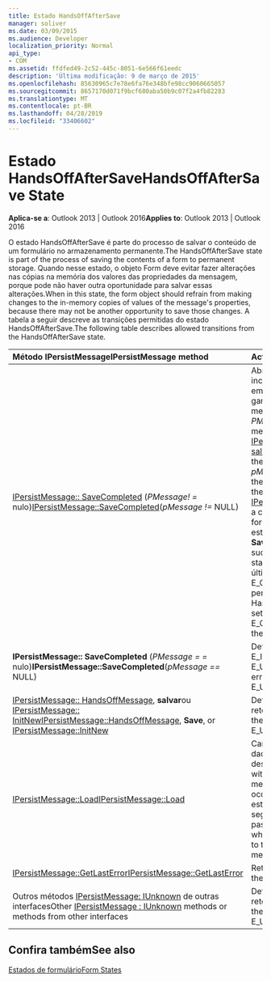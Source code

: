 ```yaml
---
title: Estado HandsOffAfterSave
manager: soliver
ms.date: 03/09/2015
ms.audience: Developer
localization_priority: Normal
api_type:
- COM
ms.assetid: ffdfed49-2c52-445c-8051-6e566f61eedc
description: 'Última modificação: 9 de março de 2015'
ms.openlocfilehash: 85630965c7e78e6fa76e348bfe98cc9060665057
ms.sourcegitcommit: 8657170d071f9bcf680aba50b9c07f2a4fb82283
ms.translationtype: MT
ms.contentlocale: pt-BR
ms.lasthandoff: 04/28/2019
ms.locfileid: "33406602"
---
```

# <a name="handsoffaftersave-state"></a><span data-ttu-id="b0484-103">Estado HandsOffAfterSave</span><span class="sxs-lookup"><span data-stu-id="b0484-103">HandsOffAfterSave State</span></span>

  
  
<span data-ttu-id="b0484-104">**Aplica-se a**: Outlook 2013 | Outlook 2016</span><span class="sxs-lookup"><span data-stu-id="b0484-104">**Applies to**: Outlook 2013 | Outlook 2016</span></span> 
  
<span data-ttu-id="b0484-105">O estado HandsOffAfterSave é parte do processo de salvar o conteúdo de um formulário no armazenamento permanente.</span><span class="sxs-lookup"><span data-stu-id="b0484-105">The HandsOffAfterSave state is part of the process of saving the contents of a form to permanent storage.</span></span> <span data-ttu-id="b0484-106">Quando nesse estado, o objeto Form deve evitar fazer alterações nas cópias na memória dos valores das propriedades da mensagem, porque pode não haver outra oportunidade para salvar essas alterações.</span><span class="sxs-lookup"><span data-stu-id="b0484-106">When in this state, the form object should refrain from making changes to the in-memory copies of values of the message's properties, because there may not be another opportunity to save those changes.</span></span> <span data-ttu-id="b0484-107">A tabela a seguir descreve as transições permitidas do estado HandsOffAfterSave.</span><span class="sxs-lookup"><span data-stu-id="b0484-107">The following table describes allowed transitions from the HandsOffAfterSave state.</span></span>
  
|<span data-ttu-id="b0484-108">**Método IPersistMessage**</span><span class="sxs-lookup"><span data-stu-id="b0484-108">**IPersistMessage method**</span></span>|<span data-ttu-id="b0484-109">**Action**</span><span class="sxs-lookup"><span data-stu-id="b0484-109">**Action**</span></span>|<span data-ttu-id="b0484-110">**Novo estado**</span><span class="sxs-lookup"><span data-stu-id="b0484-110">**New state**</span></span>|
|:-----|:-----|:-----|
|<span data-ttu-id="b0484-111">[IPersistMessage:: SaveCompleted](ipersistmessage-savecompleted.md) (_PMessage! =_ nulo)</span><span class="sxs-lookup"><span data-stu-id="b0484-111">[IPersistMessage::SaveCompleted](ipersistmessage-savecompleted.md)(_pMessage !=_ NULL)</span></span>  <br/> |<span data-ttu-id="b0484-112">Abra quaisquer objetos incorporados.</span><span class="sxs-lookup"><span data-stu-id="b0484-112">Open any embedded objects.</span></span> <span data-ttu-id="b0484-113">É garantido que os dados da mensagem armazenada no _PMessage_ sejam iguais à mensagem do [IPersistMessage anterior:: salvar](ipersistmessage-save.md) chamada.</span><span class="sxs-lookup"><span data-stu-id="b0484-113">The data in the message stored in  _pMessage_ is guaranteed to be the same as the message in the previous [IPersistMessage::Save](ipersistmessage-save.md) call.</span></span> <span data-ttu-id="b0484-114">Se a chamada **SaveCompleted** for bem-sucedida, insira o estado normal.</span><span class="sxs-lookup"><span data-stu-id="b0484-114">If the **SaveCompleted** call succeeds, enter the Normal state.</span></span> <span data-ttu-id="b0484-115">Caso contrário, defina o último erro como E_OUTOFMEMORY e permaneça no estado HandsOffAfterSave.</span><span class="sxs-lookup"><span data-stu-id="b0484-115">Otherwise, set the last error to E_OUTOFMEMORY and stay in the HandsOffAfterSave state.</span></span>  <br/> |<span data-ttu-id="b0484-116">[Normal](normal-state.md) ou HandsOffAfterSave</span><span class="sxs-lookup"><span data-stu-id="b0484-116">[Normal](normal-state.md) or HandsOffAfterSave</span></span>  <br/> |
|<span data-ttu-id="b0484-117">**IPersistMessage:: SaveCompleted** (_PMessage = =_ nulo)</span><span class="sxs-lookup"><span data-stu-id="b0484-117">**IPersistMessage::SaveCompleted**(_pMessage ==_ NULL)</span></span>  <br/> |<span data-ttu-id="b0484-118">Defina o último erro como E_INVALIDARG ou E_UNEXPECTED.</span><span class="sxs-lookup"><span data-stu-id="b0484-118">Set the last error to E_INVALIDARG or E_UNEXPECTED.</span></span>  <br/> |<span data-ttu-id="b0484-119">HandsOffAfterSave</span><span class="sxs-lookup"><span data-stu-id="b0484-119">HandsOffAfterSave</span></span>  <br/> |
|<span data-ttu-id="b0484-120">[IPersistMessage:: HandsOffMessage](ipersistmessage-handsoffmessage.md), **salvar**ou [IPersistMessage:: InitNew](ipersistmessage-initnew.md)</span><span class="sxs-lookup"><span data-stu-id="b0484-120">[IPersistMessage::HandsOffMessage](ipersistmessage-handsoffmessage.md), **Save**, or [IPersistMessage::InitNew](ipersistmessage-initnew.md)</span></span> <br/> |<span data-ttu-id="b0484-121">Definir o último erro para e retornar E_UNEXPECTED.</span><span class="sxs-lookup"><span data-stu-id="b0484-121">Set the last error to and return E_UNEXPECTED.</span></span>  <br/> |<span data-ttu-id="b0484-122">HandsOffAfterSave</span><span class="sxs-lookup"><span data-stu-id="b0484-122">HandsOffAfterSave</span></span>  <br/> |
|[<span data-ttu-id="b0484-123">IPersistMessage::Load</span><span class="sxs-lookup"><span data-stu-id="b0484-123">IPersistMessage::Load</span></span>](ipersistmessage-load.md) <br/> |<span data-ttu-id="b0484-124">Carregar o objeto Form com dados da mensagem de destino.</span><span class="sxs-lookup"><span data-stu-id="b0484-124">Load the form object with data from the target message.</span></span> <span data-ttu-id="b0484-125">Essa chamada pode ocorrer quando o objeto Form estiver indo para a mensagem seguinte ou anterior em uma pasta.</span><span class="sxs-lookup"><span data-stu-id="b0484-125">This call can occur when the form object is going to the next or previous message in a folder.</span></span>  <br/> |<span data-ttu-id="b0484-126">Normal</span><span class="sxs-lookup"><span data-stu-id="b0484-126">Normal</span></span>  <br/> |
|[<span data-ttu-id="b0484-127">IPersistMessage::GetLastError</span><span class="sxs-lookup"><span data-stu-id="b0484-127">IPersistMessage::GetLastError</span></span>](ipersistmessage-getlasterror.md) <br/> |<span data-ttu-id="b0484-128">Retorna o último erro.</span><span class="sxs-lookup"><span data-stu-id="b0484-128">Return the last error.</span></span>  <br/> |<span data-ttu-id="b0484-129">HandsOffAfterSave</span><span class="sxs-lookup"><span data-stu-id="b0484-129">HandsOffAfterSave</span></span>  <br/> |
|<span data-ttu-id="b0484-130">Outros métodos [IPersistMessage: IUnknown](ipersistmessageiunknown.md) de outras interfaces</span><span class="sxs-lookup"><span data-stu-id="b0484-130">Other [IPersistMessage : IUnknown](ipersistmessageiunknown.md) methods or methods from other interfaces</span></span>  <br/> |<span data-ttu-id="b0484-131">Definir o último erro para e retornar E_UNEXPECTED.</span><span class="sxs-lookup"><span data-stu-id="b0484-131">Set the last error to and return E_UNEXPECTED.</span></span>  <br/> |<span data-ttu-id="b0484-132">HandsOffAfterSave</span><span class="sxs-lookup"><span data-stu-id="b0484-132">HandsOffAfterSave</span></span>  <br/> |
   
## <a name="see-also"></a><span data-ttu-id="b0484-133">Confira também</span><span class="sxs-lookup"><span data-stu-id="b0484-133">See also</span></span>



[<span data-ttu-id="b0484-134">Estados de formulário</span><span class="sxs-lookup"><span data-stu-id="b0484-134">Form States</span></span>](form-states.md)


